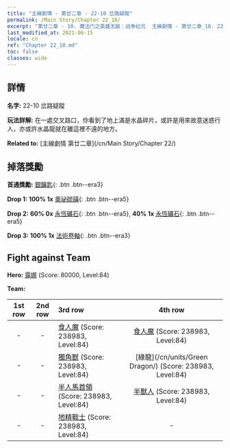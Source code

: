 ```yaml
---
title: "主線劇情 - 第廿二章 - 22-10 岔路疑蹤"
permalink: /Main Story/Chapter 22_10/
excerpt: "第廿二章 - 10. 魔法门之英雄无敌：战争纪元  主線劇情 - 第廿二章_10. 22-10 岔路疑蹤"
last_modified_at: 2021-06-15
locale: cn
ref: "Chapter 22_10.md"
toc: false
classes: wide
---
```


## 詳情

 **名字:** 22-10 岔路疑蹤

 **玩法詳解:** 在一處交叉路口，你看到了地上滿是水晶碎片，或許是用來故意迷惑行人，亦或許水晶龍就在離這裡不遠的地方。

 **Related to:** [主線劇情 第廿二章](/cn/Main Story/Chapter 22/)

## 掉落獎勵

 **首通獎勵:** [銀鑰匙](/cn/Items/con_693/){: .btn .btn--era3}

 **Drop 1:** **100% 1x** [奧祕硫磺](/cn/Items/mat_78/){: .btn .btn--era5}

 **Drop 2:** **60% 0x** [永恆礦石](/cn/Items/mat_68/){: .btn .btn--era5}, **40% 1x** [永恆礦石](/cn/Items/mat_68/){: .btn .btn--era5}

 **Drop 3:** **100% 1x** [法術卷軸](/cn/Items/con_694/){: .btn .btn--era3}


## Fight against Team
 **Hero:** [露娜](/cn/heroes/Luna/) (Score: 80000, Level:84)

 **Team:**


  | 1st row | 2nd row | 3rd row | 4th row |
  |:----:|:----:|:----|:----:|
  | - | - | [食人魔](/cn/units/Ogre/) (Score: 238983, Level:84)  | [食人魔](/cn/units/Ogre/) (Score: 238983, Level:84)  |
  | - | - | [獨角獸](/cn/units/Unicorn/) (Score: 238983, Level:84)  | [綠龍](/cn/units/Green Dragon/) (Score: 238983, Level:84)  |
  | - | - | [半人馬首領](/cn/units/Centaur/) (Score: 238983, Level:84)  | [半獸人](/cn/units/Orc/) (Score: 238983, Level:84)  |
  | - | - | [地精戰士](/cn/units/Goblin/) (Score: 238983, Level:84)  | - |


